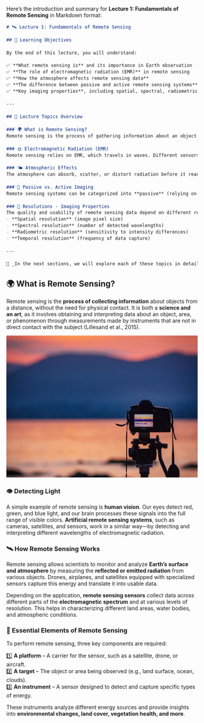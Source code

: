 Here’s the introduction and summary for **Lecture 1: Fundamentals of Remote Sensing** in Markdown format:

```markdown
# 🛰️ Lecture 1: Fundamentals of Remote Sensing

## 🎯 Learning Objectives

By the end of this lecture, you will understand:

✅ **What remote sensing is** and its importance in Earth observation  
✅ **The role of electromagnetic radiation (EMR)** in remote sensing  
✅ **How the atmosphere affects remote sensing data**  
✅ **The difference between passive and active remote sensing systems**  
✅ **Key imaging properties**, including spatial, spectral, radiometric, and temporal resolution  

---

## 📌 Lecture Topics Overview

### 🌍 What is Remote Sensing?
Remote sensing is the process of gathering information about an object or environment from a distance, typically using satellites, aircraft, or drones. It plays a crucial role in monitoring the Earth's surface, oceans, and atmosphere.

### 🌞 Electromagnetic Radiation (EMR)
Remote sensing relies on EMR, which travels in waves. Different sensors detect specific wavelengths, allowing them to capture different types of surface features.

### 🌤️ Atmospheric Effects
The atmosphere can absorb, scatter, or distort radiation before it reaches a sensor, influencing the quality of remote sensing data.

### 📡 Passive vs. Active Imaging
Remote sensing systems can be categorized into **passive** (relying on natural light sources, such as the Sun) and **active** (using their own energy source, such as radar or LiDAR).

### 📏 Resolutions - Imaging Properties
The quality and usability of remote sensing data depend on different resolution types:
- **Spatial resolution** (image pixel size)
- **Spectral resolution** (number of detected wavelengths)
- **Radiometric resolution** (sensitivity to intensity differences)
- **Temporal resolution** (frequency of data capture)

---

📌 _In the next sections, we will explore each of these topics in detail with examples and illustrations._  
```  

## 🌍 What is Remote Sensing?

Remote sensing is the **process of collecting information** about objects from a distance, without the need for physical contact. It is both a **science and an art**, as it involves obtaining and interpreting data about an object, area, or phenomenon through measurements made by instruments that are not in direct contact with the subject (Lillesand et al., 2015).

![Remote Sensing Illustration](assets/images/lecture1_image1.jpg)

### 👁️ Detecting Light  

A simple example of remote sensing is **human vision**. Our eyes detect red, green, and blue light, and our brain processes these signals into the full range of visible colors. **Artificial remote sensing systems**, such as cameras, satellites, and sensors, work in a similar way—by detecting and interpreting different wavelengths of electromagnetic radiation.

### 🛰️ How Remote Sensing Works  

Remote sensing allows scientists to monitor and analyze **Earth’s surface and atmosphere** by measuring the **reflected or emitted radiation** from various objects. Drones, airplanes, and satellites equipped with specialized sensors capture this energy and translate it into usable data.

Depending on the application, **remote sensing sensors** collect data across different parts of the **electromagnetic spectrum** and at various levels of resolution. This helps in characterizing different land areas, water bodies, and atmospheric conditions.

### 🔑 Essential Elements of Remote Sensing  

To perform remote sensing, three key components are required:

1️⃣ **A platform** – A carrier for the sensor, such as a satellite, drone, or aircraft.  
2️⃣ **A target** – The object or area being observed (e.g., land surface, ocean, clouds).  
3️⃣ **An instrument** – A sensor designed to detect and capture specific types of energy.  

These instruments analyze different energy sources and provide insights into **environmental changes, land cover, vegetation health, and more**.  


